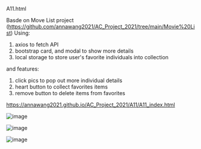 A11.html

Basde on Move List project (https://github.com/annawang2021/AC_Project_2021/tree/main/Movie%20List)
Using: 
  1. axios to fetch API
  2. bootstrap card, and modal to show more details
  3. local storage to store user's favorite individuals into collection

and features:
  1. click pics to pop out more individual details
  2. heart button to collect favorites items
  3. remove button to delete items from favorites

  https://annawang2021.github.io/AC_Project_2021/A11/A11_index.html
  
  ![image](https://user-images.githubusercontent.com/77376405/120091850-391a6c00-c141-11eb-986f-9b4e6d5838f9.png)

  ![image](https://user-images.githubusercontent.com/77376405/120091855-47688800-c141-11eb-91d0-52875fd86c8a.png)
  
  ![image](https://user-images.githubusercontent.com/77376405/120091871-73840900-c141-11eb-8e0b-8269c8c53649.png)


